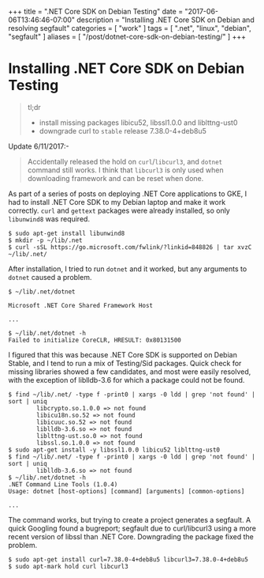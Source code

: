 +++
title = ".NET Core SDK on Debian Testing"
date = "2017-06-06T13:46:46-07:00"
description = "Installing .NET Core SDK on Debian and resolving segfault"
categories = [ "work" ]
tags = [ ".net", "linux", "debian", "segfault" ]
aliases = [ "/post/dotnet-core-sdk-on-debian-testing/" ]
+++

# Installing .NET Core SDK on Debian Testing

> tl;dr
> * install missing packages libicu52, libssl1.0.0 and liblttng-ust0
> * downgrade curl to ``stable`` release 7.38.0-4+deb8u5


Update 6/11/2017:-

> Accidentally released the hold on ``curl``/``libcurl3``, and ``dotnet``
> command still works. I think that ``libcurl3`` is only used when
> downloading framework and can be reset when done.

As part of a series of posts on deploying .NET Core applications to
GKE, I had to install .NET Core SDK to my Debian laptop and make it
work correctly. ``curl`` and ``gettext`` packages were already installed, so
only ``libunwind8`` was required.


    $ sudo apt-get install libunwind8
	$ mkdir -p ~/lib/.net
	$ curl -sSL https://go.microsoft.com/fwlink/?linkid=848826 | tar xvzC ~/lib/.net/

After installation, I tried to run ``dotnet`` and it worked, but any
arguments to ``dotnet`` caused a problem.

	$ ~/lib/.net/dotnet
	
	Microsoft .NET Core Shared Framework Host
	
	...
	
	$ ~/lib/.net/dotnet -h
	Failed to initialize CoreCLR, HRESULT: 0x80131500


I figured that this was because .NET Core SDK is supported on Debian
Stable, and I tend to run a mix of Testing/Sid packages. Quick check
for missing libraries showed a few candidates, and most were easily
resolved, with the exception of liblldb-3.6 for which a package could
not be found.

	$ find ~/lib/.net/ -type f -print0 | xargs -0 ldd | grep 'not found' | sort | uniq
            libcrypto.so.1.0.0 => not found
			libicu18n.so.52 => not found
			libicuuc.so.52 => not found
			liblldb-3.6.so => not found
			liblttng-ust.so.0 => not found
			libssl.so.1.0.0 => not found
	$ sudo apt-get install -y libssl1.0.0 libicu52 liblttng-ust0
	$ find ~/lib/.net/ -type f -print0 | xargs -0 ldd | grep 'not found' | sort | uniq
            liblldb-3.6.so => not found
	$ ~/lib/.net/dotnet -h
	.NET Command Line Tools (1.0.4)
	Usage: dotnet [host-options] [command] [arguments] [common-options]
	
	...
	

The command works, but trying to create a project generates a segfault. A quick Googling found a bugreport; segfault due to curl/libcurl3 using a more recent version of libssl than .NET Core. Downgrading the package fixed the problem.

	$ sudo apt-get install curl=7.38.0-4+deb8u5 libcurl3=7.38.0-4+deb8u5
	$ sudo apt-mark hold curl libcurl3



